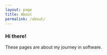 ```yaml
---
layout: page
title: About
permalink: /about/
---
```


### Hi there! 
 
These pages are about my journey in software.


